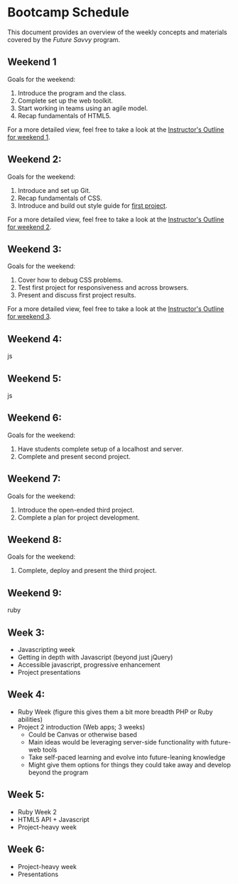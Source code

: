 # Bootcamp Schedule
This document provides an overview of the weekly concepts and materials covered by the *Future Savvy* program.

## Weekend 1
Goals for the weekend:
1. Introduce the program and the class.
2. Complete set up the web toolkit.
3. Start working in teams using an agile model.
4. Recap fundamentals of HTML5.

For a more detailed view, feel free to take a look at the [Instructor's Outline for weekend 1](Weekend_01_Outline.md).



## Weekend 2:
Goals for the weekend:
1. Introduce and set up Git.
2. Recap fundamentals of CSS.
3. Introduce and build out style guide for [first project](Project_01-HTML_and_CSS.md).

For a more detailed view, feel free to take a look at the [Instructor's Outline for weekend 2](Weekend_02_Outline.md).


## Weekend 3:
Goals for the weekend:
1. Cover how to debug CSS problems.
2. Test first project for responsiveness and across browsers.
3. Present and discuss first project results.

For a more detailed view, feel free to take a look at the [Instructor's Outline for weekend 3](Weekend_03_Outline.md).


## Weekend 4:
js


## Weekend 5:
js


## Weekend 6:
Goals for the weekend:
1. Have students complete setup of a localhost and server.
2. Complete and present second project.


## Weekend 7:
Goals for the weekend:
1. Introduce the open-ended third project.
2. Complete a plan for project development.


## Weekend 8:
Goals for the weekend:
1. Complete, deploy and present the third project.


## Weekend 9:
ruby

## Week 3:
- Javascripting week
- Getting in depth with Javascript (beyond just jQuery)
- Accessible javascript, progressive enhancement
- Project presentations

## Week 4:
- Ruby Week (figure this gives them a bit more breadth PHP or Ruby abilities)
- Project 2 introduction (Web apps; 3 weeks)
  - Could be Canvas or otherwise based
  - Main ideas would be leveraging server-side functionality with future-web tools
  - Take self-paced learning and evolve into future-leaning knowledge
  - Might give them options for things they could take away and develop beyond the program

## Week 5:
- Ruby Week 2
- HTML5 API + Javascript
- Project-heavy week

## Week 6:
- Project-heavy week
- Presentations
